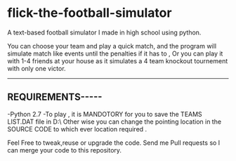 # flick-the-football-simulator
A text-based football simulator I made in high school using python. 

You can choose your team and play a quick match, and the program will simulate match like events until the penalties if it has to ,
Or you can play it with 1-4 friends at your house as it simulates a 4 team knockout tournement with only one victor. 


--------------------------------------------------------------------
REQUIREMENTS-----
--------------------------------------------------------------------
-Python 2.7 
-To play , it is MANDOTORY for you to save the TEAMS LIST.DAT file in D:\ 
Other wise you can change the pointing location in the SOURCE CODE to which ever location required .





Feel Free to tweak,reuse or upgrade the code. 
Send me Pull requests so I can merge your code to this repository. 
